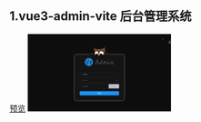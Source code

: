 ## 1.vue3-admin-vite 后台管理系统

<a href="https://minsion.github.io/vue3-admin-vite/#/login" target="_blank">预览</a>
<img src="./images/1.png" width="50%" />

